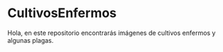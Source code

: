 # CultivosEnfermos
Hola, en este repositorio encontrarás imágenes de cultivos enfermos y algunas plagas. 
